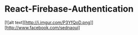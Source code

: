 # React-Firebase-Authentication

[![alt text][http://i.imgur.com/P3YfQoD.png]][http://www.facebook.com/sednaoui]
